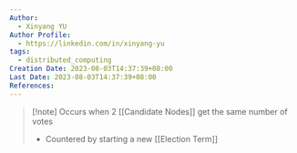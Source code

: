```yaml
---
Author:
  - Xinyang YU
Author Profile:
  - https://linkedin.com/in/xinyang-yu
tags:
  - distributed_computing
Creation Date: 2023-08-03T14:37:39+08:00
Last Date: 2023-08-03T14:37:39+08:00
References:
---
```

>[!note] Occurs when 2 [[Candidate Nodes]] get the same number of votes
>- Countered by starting a new [[Election Term]]